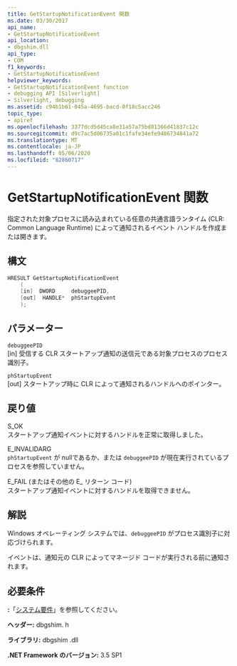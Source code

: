 ```yaml
---
title: GetStartupNotificationEvent 関数
ms.date: 03/30/2017
api_name:
- GetStartupNotificationEvent
api_location:
- dbgshim.dll
api_type:
- COM
f1_keywords:
- GetStartupNotificationEvent
helpviewer_keywords:
- GetStartupNotificationEvent function
- debugging API [Silverlight]
- Silverlight, debugging
ms.assetid: c94b1b61-045a-4695-bacd-0f18c5acc246
topic_type:
- apiref
ms.openlocfilehash: 3377dcd5d45ca8e31a57a75bd81366d41837c12c
ms.sourcegitcommit: d9c7ac5d06735a01c1fafe34efe9486734841a72
ms.translationtype: MT
ms.contentlocale: ja-JP
ms.lasthandoff: 05/06/2020
ms.locfileid: "82860717"
---
```

# <a name="getstartupnotificationevent-function"></a>GetStartupNotificationEvent 関数
指定された対象プロセスに読み込まれている任意の共通言語ランタイム (CLR: Common Language Runtime) によって通知されるイベント ハンドルを作成または開きます。  
  
## <a name="syntax"></a>構文  
  
```cpp  
HRESULT GetStartupNotificationEvent  
    (  
    [in]  DWORD     debuggeePID,  
    [out]  HANDLE*  phStartupEvent  
    );  
```  
  
## <a name="parameters"></a>パラメーター  
 `debuggeePID`  
 [in] 受信する CLR スタートアップ通知の送信元である対象プロセスのプロセス識別子。  
  
 `phStartupEvent`  
 [out] スタートアップ時に CLR によって通知されるハンドルへのポインター。  
  
## <a name="return-value"></a>戻り値  
 S_OK  
 スタートアップ通知イベントに対するハンドルを正常に取得しました。  
  
 E_INVALIDARG  
 `phStartupEvent` が nullであるか、または `debuggeePID` が現在実行されているプロセスを参照していません。  
  
 E_FAIL (またはその他の E_ リターン コード)  
 スタートアップ通知イベントに対するハンドルを取得できません。  
  
## <a name="remarks"></a>解説  
 Windows オペレーティング システムでは、`debuggeePID` がプロセス識別子に対応づけられます。  
  
 イベントは、通知元の CLR によってマネージド コードが実行される前に通知されます。  
  
## <a name="requirements"></a>必要条件  
 **:**「[システム要件](../../get-started/system-requirements.md)」を参照してください。  
  
 **ヘッダー:** dbgshim. h  
  
 **ライブラリ:** dbgshim .dll  
  
 **.NET Framework のバージョン:** 3.5 SP1
